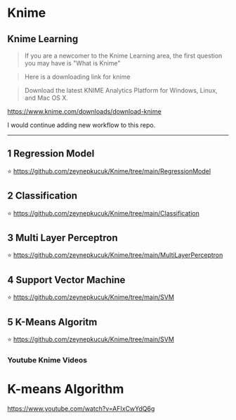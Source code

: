 # Knime


## Knime Learning

>If you are a newcomer to the Knime Learning area, the first question you may have is "What is Knime"

>Here is a downloading link for knime 

>Download the latest KNIME Analytics Platform for Windows, Linux, and Mac OS X.

https://www.knime.com/downloads/download-knime 

I would continue adding new workflow to this repo.


---------------------------------------

## 1 Regression Model 

:star: https://github.com/zeynepkucuk/Knime/tree/main/RegressionModel 

## 2 Classification 

:star: https://github.com/zeynepkucuk/Knime/tree/main/Classification 


## 3 Multi Layer Perceptron 

:star: https://github.com/zeynepkucuk/Knime/tree/main/MultiLayerPerceptron

## 4 Support Vector Machine

:star: https://github.com/zeynepkucuk/Knime/tree/main/SVM


## 5 K-Means Algoritm 

:star: https://github.com/zeynepkucuk/Knime/tree/main/SVM


### Youtube Knime Videos 

# K-means Algorithm  

https://www.youtube.com/watch?v=AFIxCwYdQ6g 




